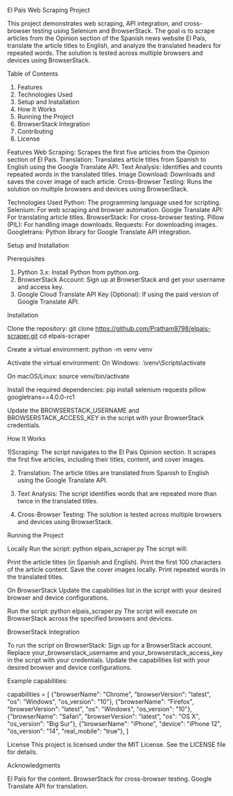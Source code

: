 El País Web Scraping Project

This project demonstrates web scraping, API integration, and cross-browser testing using Selenium and BrowserStack. The goal is to scrape articles from the Opinion section of the Spanish news website El País, translate the article titles to English, and analyze the translated headers for repeated words. The solution is tested across multiple browsers and devices using BrowserStack.

Table of Contents

1) Features
2) Technologies Used
3) Setup and Installation
4) How It Works
5) Running the Project
6) BrowserStack Integration
7) Contributing
8) License

Features
Web Scraping: Scrapes the first five articles from the Opinion section of El País.
Translation: Translates article titles from Spanish to English using the Google Translate API.
Text Analysis: Identifies and counts repeated words in the translated titles.
Image Download: Downloads and saves the cover image of each article.
Cross-Browser Testing: Runs the solution on multiple browsers and devices using BrowserStack.

Technologies Used
Python: The programming language used for scripting.
Selenium: For web scraping and browser automation.
Google Translate API: For translating article titles.
BrowserStack: For cross-browser testing.
Pillow (PIL): For handling image downloads.
Requests: For downloading images.
Googletrans: Python library for Google Translate API integration.

Setup and Installation

Prerequisites
1) Python 3.x: Install Python from python.org.
2) BrowserStack Account: Sign up at BrowserStack and get your username and access key.
3) Google Cloud Translate API Key (Optional): If using the paid version of Google Translate API.

Installation

Clone the repository:
git clone https://github.com/Pratham9798/elpais-scraper.git
cd elpais-scraper

Create a virtual environment:
python -m venv venv

Activate the virtual environment:
On Windows:
.\venv\Scripts\activate

On macOS/Linux:
source venv/bin/activate

Install the required dependencies:
pip install selenium requests pillow googletrans==4.0.0-rc1

Update the BROWSERSTACK_USERNAME and BROWSERSTACK_ACCESS_KEY in the script with your BrowserStack credentials.

How It Works

1)Scraping:
The script navigates to the El País Opinion section.
It scrapes the first five articles, including their titles, content, and cover images.

2) Translation:
The article titles are translated from Spanish to English using the Google Translate API.

3) Text Analysis:
The script identifies words that are repeated more than twice in the translated titles.

4) Cross-Browser Testing:
The solution is tested across multiple browsers and devices using BrowserStack.

Running the Project

Locally
Run the script:
python elpais_scraper.py
The script will:

Print the article titles (in Spanish and English).
Print the first 100 characters of the article content.
Save the cover images locally.
Print repeated words in the translated titles.

On BrowserStack
Update the capabilities list in the script with your desired browser and device configurations.

Run the script:
python elpais_scraper.py
The script will execute on BrowserStack across the specified browsers and devices.

BrowserStack Integration

To run the script on BrowserStack:
Sign up for a BrowserStack account.
Replace your_browserstack_username and your_browserstack_access_key in the script with your credentials.
Update the capabilities list with your desired browser and device configurations.

Example capabilities:

capabilities = [
    {"browserName": "Chrome", "browserVersion": "latest", "os": "Windows", "os_version": "10"},
    {"browserName": "Firefox", "browserVersion": "latest", "os": "Windows", "os_version": "10"},
    {"browserName": "Safari", "browserVersion": "latest", "os": "OS X", "os_version": "Big Sur"},
    {"browserName": "iPhone", "device": "iPhone 12", "os_version": "14", "real_mobile": "true"},
]


License
This project is licensed under the MIT License. See the LICENSE file for details.

Acknowledgments

El País for the content.
BrowserStack for cross-browser testing.
Google Translate API for translation.
